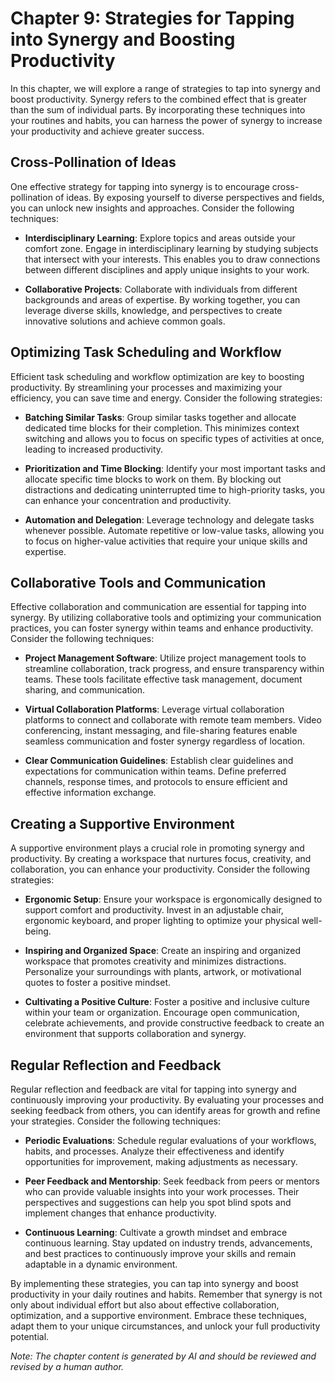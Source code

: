 Chapter 9: Strategies for Tapping into Synergy and Boosting Productivity
========================================================================

In this chapter, we will explore a range of strategies to tap into synergy and boost productivity. Synergy refers to the combined effect that is greater than the sum of individual parts. By incorporating these techniques into your routines and habits, you can harness the power of synergy to increase your productivity and achieve greater success.

**Cross-Pollination of Ideas**
------------------------------

One effective strategy for tapping into synergy is to encourage cross-pollination of ideas. By exposing yourself to diverse perspectives and fields, you can unlock new insights and approaches. Consider the following techniques:

* **Interdisciplinary Learning**: Explore topics and areas outside your comfort zone. Engage in interdisciplinary learning by studying subjects that intersect with your interests. This enables you to draw connections between different disciplines and apply unique insights to your work.

* **Collaborative Projects**: Collaborate with individuals from different backgrounds and areas of expertise. By working together, you can leverage diverse skills, knowledge, and perspectives to create innovative solutions and achieve common goals.

**Optimizing Task Scheduling and Workflow**
-------------------------------------------

Efficient task scheduling and workflow optimization are key to boosting productivity. By streamlining your processes and maximizing your efficiency, you can save time and energy. Consider the following strategies:

* **Batching Similar Tasks**: Group similar tasks together and allocate dedicated time blocks for their completion. This minimizes context switching and allows you to focus on specific types of activities at once, leading to increased productivity.

* **Prioritization and Time Blocking**: Identify your most important tasks and allocate specific time blocks to work on them. By blocking out distractions and dedicating uninterrupted time to high-priority tasks, you can enhance your concentration and productivity.

* **Automation and Delegation**: Leverage technology and delegate tasks whenever possible. Automate repetitive or low-value tasks, allowing you to focus on higher-value activities that require your unique skills and expertise.

**Collaborative Tools and Communication**
-----------------------------------------

Effective collaboration and communication are essential for tapping into synergy. By utilizing collaborative tools and optimizing your communication practices, you can foster synergy within teams and enhance productivity. Consider the following techniques:

* **Project Management Software**: Utilize project management tools to streamline collaboration, track progress, and ensure transparency within teams. These tools facilitate effective task management, document sharing, and communication.

* **Virtual Collaboration Platforms**: Leverage virtual collaboration platforms to connect and collaborate with remote team members. Video conferencing, instant messaging, and file-sharing features enable seamless communication and foster synergy regardless of location.

* **Clear Communication Guidelines**: Establish clear guidelines and expectations for communication within teams. Define preferred channels, response times, and protocols to ensure efficient and effective information exchange.

**Creating a Supportive Environment**
-------------------------------------

A supportive environment plays a crucial role in promoting synergy and productivity. By creating a workspace that nurtures focus, creativity, and collaboration, you can enhance your productivity. Consider the following strategies:

* **Ergonomic Setup**: Ensure your workspace is ergonomically designed to support comfort and productivity. Invest in an adjustable chair, ergonomic keyboard, and proper lighting to optimize your physical well-being.

* **Inspiring and Organized Space**: Create an inspiring and organized workspace that promotes creativity and minimizes distractions. Personalize your surroundings with plants, artwork, or motivational quotes to foster a positive mindset.

* **Cultivating a Positive Culture**: Foster a positive and inclusive culture within your team or organization. Encourage open communication, celebrate achievements, and provide constructive feedback to create an environment that supports collaboration and synergy.

**Regular Reflection and Feedback**
-----------------------------------

Regular reflection and feedback are vital for tapping into synergy and continuously improving your productivity. By evaluating your processes and seeking feedback from others, you can identify areas for growth and refine your strategies. Consider the following techniques:

* **Periodic Evaluations**: Schedule regular evaluations of your workflows, habits, and processes. Analyze their effectiveness and identify opportunities for improvement, making adjustments as necessary.

* **Peer Feedback and Mentorship**: Seek feedback from peers or mentors who can provide valuable insights into your work processes. Their perspectives and suggestions can help you spot blind spots and implement changes that enhance productivity.

* **Continuous Learning**: Cultivate a growth mindset and embrace continuous learning. Stay updated on industry trends, advancements, and best practices to continuously improve your skills and remain adaptable in a dynamic environment.

By implementing these strategies, you can tap into synergy and boost productivity in your daily routines and habits. Remember that synergy is not only about individual effort but also about effective collaboration, optimization, and a supportive environment. Embrace these techniques, adapt them to your unique circumstances, and unlock your full productivity potential.

*Note: The chapter content is generated by AI and should be reviewed and revised by a human author.*
